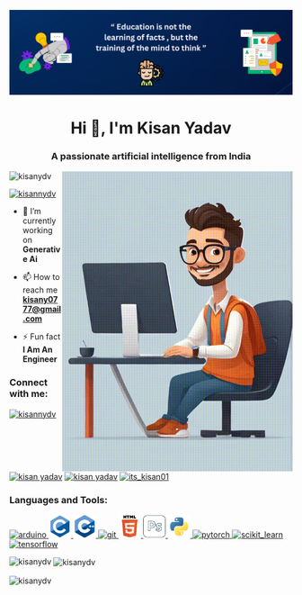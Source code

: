 ![logo](https://github.com/kisanydv/Kisan/blob/main/White%20Minimalist%20Profile%20LinkedIn%20Banner.png)
<h1 align="center">Hi 👋, I'm Kisan Yadav</h1>
<h3 align="center">A passionate artificial intelligence from India</h3>

<img align="right" alt="Coding" width="410" src="https://github.com/kisanydv/Kisan/blob/main/KIsna.gif">
<p align="justify"> <img src="https://komarev.com/ghpvc/?username=kisanydv&label=Profile%20views&color=0e75b6&style=flat" alt="kisanydv" /> </p>

<p align="left"> <a href="https://twitter.com/kisannydv" target="blank"><img src="https://img.shields.io/twitter/follow/kisannydv?logo=twitter&style=for-the-badge" alt="kisannydv" /></a> </p>

- 🔭 I’m currently working on **Generative Ai**

- 📫 How to reach me **kisany0777@gmail.com**

- ⚡ Fun fact **I Am An Engineer**

<h3 align="left">Connect with me:</h3>
<p align="left">
<a href="https://twitter.com/kisannydv" target="blank"><img align="center" src="https://raw.githubusercontent.com/rahuldkjain/github-profile-readme-generator/master/src/images/icons/Social/twitter.svg" alt="kisannydv" height="30" width="40" /></a>
<a href="https://linkedin.com/in/kisan yadav" target="blank"><img align="center" src="https://raw.githubusercontent.com/rahuldkjain/github-profile-readme-generator/master/src/images/icons/Social/linked-in-alt.svg" alt="kisan yadav" height="30" width="40" /></a>
<a href="https://kaggle.com/kisan yadav" target="blank"><img align="center" src="https://raw.githubusercontent.com/rahuldkjain/github-profile-readme-generator/master/src/images/icons/Social/kaggle.svg" alt="kisan yadav" height="30" width="40" /></a>
<a href="https://instagram.com/its_kisan01" target="blank"><img align="center" src="https://raw.githubusercontent.com/rahuldkjain/github-profile-readme-generator/master/src/images/icons/Social/instagram.svg" alt="its_kisan01" height="30" width="40" /></a>
</p>

<h3 align="left">Languages and Tools:</h3>
<p align="left"> <a href="https://www.arduino.cc/" target="_blank" rel="noreferrer"> <img src="https://cdn.worldvectorlogo.com/logos/arduino-1.svg" alt="arduino" width="40" height="40"/> </a> <a href="https://www.cprogramming.com/" target="_blank" rel="noreferrer"> <img src="https://raw.githubusercontent.com/devicons/devicon/master/icons/c/c-original.svg" alt="c" width="40" height="40"/> </a> <a href="https://www.w3schools.com/cpp/" target="_blank" rel="noreferrer"> <img src="https://raw.githubusercontent.com/devicons/devicon/master/icons/cplusplus/cplusplus-original.svg" alt="cplusplus" width="40" height="40"/> </a> <a href="https://git-scm.com/" target="_blank" rel="noreferrer"> <img src="https://www.vectorlogo.zone/logos/git-scm/git-scm-icon.svg" alt="git" width="40" height="40"/> </a> <a href="https://www.w3.org/html/" target="_blank" rel="noreferrer"> <img src="https://raw.githubusercontent.com/devicons/devicon/master/icons/html5/html5-original-wordmark.svg" alt="html5" width="40" height="40"/> </a> <a href="https://www.photoshop.com/en" target="_blank" rel="noreferrer"> <img src="https://raw.githubusercontent.com/devicons/devicon/master/icons/photoshop/photoshop-line.svg" alt="photoshop" width="40" height="40"/> </a> <a href="https://www.python.org" target="_blank" rel="noreferrer"> <img src="https://raw.githubusercontent.com/devicons/devicon/master/icons/python/python-original.svg" alt="python" width="40" height="40"/> </a> <a href="https://pytorch.org/" target="_blank" rel="noreferrer"> <img src="https://www.vectorlogo.zone/logos/pytorch/pytorch-icon.svg" alt="pytorch" width="40" height="40"/> </a> <a href="https://scikit-learn.org/" target="_blank" rel="noreferrer"> <img src="https://upload.wikimedia.org/wikipedia/commons/0/05/Scikit_learn_logo_small.svg" alt="scikit_learn" width="40" height="40"/> </a> <a href="https://www.tensorflow.org" target="_blank" rel="noreferrer"> <img src="https://www.vectorlogo.zone/logos/tensorflow/tensorflow-icon.svg" alt="tensorflow" width="40" height="40"/> </a> </p>

<p><img align="left" src="https://github-readme-stats.vercel.app/api/top-langs?username=kisanydv&show_icons=true&locale=en&layout=compact" alt="kisanydv" /></p>

<p>&nbsp;<img align="center" src="https://github-readme-stats.vercel.app/api?username=kisanydv&show_icons=true&locale=en" alt="kisanydv" /></p>

<p><img align="center" src="https://github-readme-streak-stats.herokuapp.com/?user=kisanydv&" alt="kisanydv" /></p>
